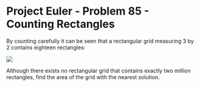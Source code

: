 # Project Euler - Problem 85 - Counting Rectangles
By counting carefully it can be seen that a rectangular grid measuring 3 by 2 contains eighteen rectangles:

<img src=https://projecteuler.net/project/images/p085.png>

Although there exists no rectangular grid that contains exactly two million rectangles, find the area of the grid with the nearest solution.
